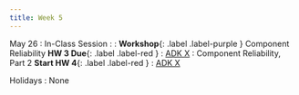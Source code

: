 ```yaml
---
title: Week 5
---
```


<!-- <a href="" target="_blank">link</a> -->

May 26
: In-Class Session
  : 
: **Workshop**{: .label .label-purple } Component Reliability **HW 3 Due**{: .label .label-red }
  : [ADK X](#)
: Component Reliability, Part 2 **Start HW 4**{: .label .label-red }
  : [ADK X](#)

Holidays
: None
